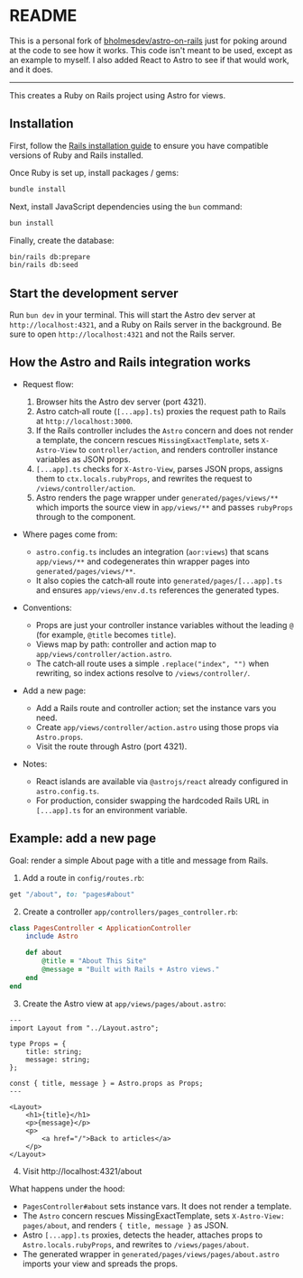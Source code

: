 # README

This is a personal fork of [bholmesdev/astro-on-rails](https://github.com/bholmesdev/astro-on-rails) just for poking around at the code to see how it works. This code isn't meant to be used, except as an example to myself. I also added React to Astro to see if that would work, and it does.

---

This creates a Ruby on Rails project using Astro for views.

## Installation

First, follow the [Rails installation guide](https://guides.rubyonrails.org/getting_started.html#creating-a-new-rails-project-installing-rails) to ensure you have compatible versions of Ruby and Rails installed.

Once Ruby is set up, install packages / gems:

```bash
bundle install
```

Next, install JavaScript dependencies using the `bun` command:

```bash
bun install
```

Finally, create the database:

```bash
bin/rails db:prepare
bin/rails db:seed
```

## Start the development server

Run `bun dev` in your terminal. This will start the Astro dev server at `http://localhost:4321`, and a Ruby on Rails server in the background. Be sure to open `http://localhost:4321` and not the Rails server.

## How the Astro and Rails integration works

- Request flow:
	1. Browser hits the Astro dev server (port 4321).
	2. Astro catch‑all route (`[...app].ts`) proxies the request path to Rails at `http://localhost:3000`.
	3. If the Rails controller includes the `Astro` concern and does not render a template, the concern rescues `MissingExactTemplate`, sets `X-Astro-View` to `controller/action`, and renders controller instance variables as JSON props.
	4. `[...app].ts` checks for `X-Astro-View`, parses JSON props, assigns them to `ctx.locals.rubyProps`, and rewrites the request to `/views/controller/action`.
	5. Astro renders the page wrapper under `generated/pages/views/**` which imports the source view in `app/views/**` and passes `rubyProps` through to the component.

- Where pages come from:
	- `astro.config.ts` includes an integration (`aor:views`) that scans `app/views/**` and codegenerates thin wrapper pages into `generated/pages/views/**`.
	- It also copies the catch‑all route into `generated/pages/[...app].ts` and ensures `app/views/env.d.ts` references the generated types.

- Conventions:
	- Props are just your controller instance variables without the leading `@` (for example, `@title` becomes `title`).
	- Views map by path: controller and action map to `app/views/controller/action.astro`.
	- The catch‑all route uses a simple `.replace("index", "")` when rewriting, so index actions resolve to `/views/controller/`.

- Add a new page:
	- Add a Rails route and controller action; set the instance vars you need.
	- Create `app/views/controller/action.astro` using those props via `Astro.props`.
	- Visit the route through Astro (port 4321).

- Notes:
	- React islands are available via `@astrojs/react` already configured in `astro.config.ts`.
	- For production, consider swapping the hardcoded Rails URL in `[...app].ts` for an environment variable.

## Example: add a new page

Goal: render a simple About page with a title and message from Rails.

1) Add a route in `config/routes.rb`:

```ruby
get "/about", to: "pages#about"
```

2) Create a controller `app/controllers/pages_controller.rb`:

```ruby
class PagesController < ApplicationController
	include Astro

	def about
		@title = "About This Site"
		@message = "Built with Rails + Astro views."
	end
end
```

3) Create the Astro view at `app/views/pages/about.astro`:

```astro
---
import Layout from "../Layout.astro";

type Props = {
	title: string;
	message: string;
};

const { title, message } = Astro.props as Props;
---

<Layout>
	<h1>{title}</h1>
	<p>{message}</p>
	<p>
		<a href="/">Back to articles</a>
	</p>
</Layout>
```

4) Visit http://localhost:4321/about

What happens under the hood:
- `PagesController#about` sets instance vars. It does not render a template.
- The `Astro` concern rescues MissingExactTemplate, sets `X-Astro-View: pages/about`, and renders `{ title, message }` as JSON.
- Astro `[...app].ts` proxies, detects the header, attaches props to `Astro.locals.rubyProps`, and rewrites to `/views/pages/about`.
- The generated wrapper in `generated/pages/views/pages/about.astro` imports your view and spreads the props.

